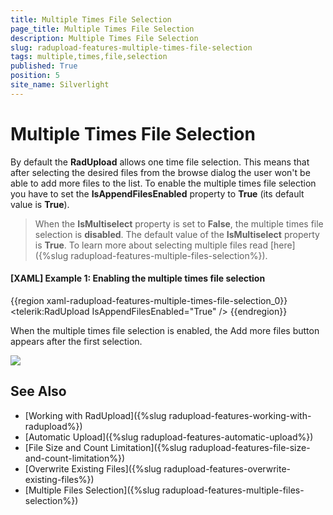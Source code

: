 ```yaml
---
title: Multiple Times File Selection
page_title: Multiple Times File Selection
description: Multiple Times File Selection
slug: radupload-features-multiple-times-file-selection
tags: multiple,times,file,selection
published: True
position: 5
site_name: Silverlight
---
```


# Multiple Times File Selection

By default the __RadUpload__ allows one time file selection. This means that after selecting the desired files from the browse dialog the user won't be able to add more files to the list. To enable the multiple times file selection you have to set the __IsAppendFilesEnabled__ property to __True__ (its default value is __True__).

>When the __IsMultiselect__ property is set to __False__, the multiple times file selection is __disabled__. The default value of the __IsMultiselect__ property is __True__. To learn more about selecting multiple files read [here]({%slug radupload-features-multiple-files-selection%}).

#### __[XAML] Example 1: Enabling the multiple times file selection__  
{{region xaml-radupload-features-multiple-times-file-selection_0}}
	<telerik:RadUpload IsAppendFilesEnabled="True" />
{{endregion}}

When the multiple times file selection is enabled, the Add more files button appears after the first selection.

![](images/RadUpload_Features_Multiple_Times_File_Selection.png)

## See Also  
 * [Working with RadUpload]({%slug radupload-features-working-with-radupload%})
 * [Automatic Upload]({%slug radupload-features-automatic-upload%})
 * [File Size and Count Limitation]({%slug radupload-features-file-size-and-count-limitation%})
 * [Overwrite Existing Files]({%slug radupload-features-overwrite-existing-files%})
 * [Multiple Files Selection]({%slug radupload-features-multiple-files-selection%})
